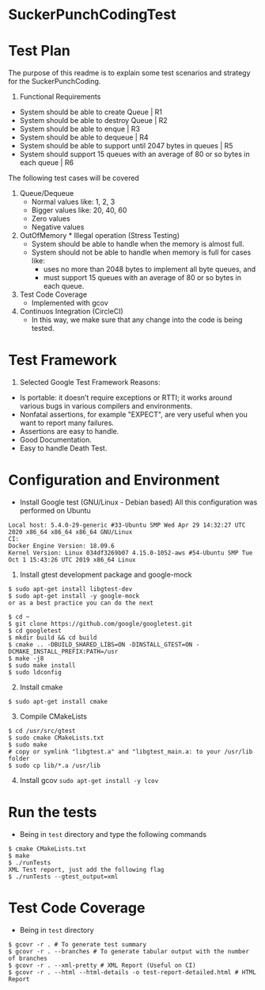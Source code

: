 SuckerPunchCodingTest
=====================

# Test Plan
The purpose of this readme is to explain some test scenarios and strategy
for the SuckerPunchCoding.
1. Functional Requirements
*  System should be able to create Queue | R1
*  System should be able to destroy Queue | R2
*  System should be able to enque | R3
*  System should be able to dequeue | R4
*  System should be able to support until 2047 bytes in queues | R5
*  System should support 15 queues with an average of 80 or so bytes in each queue | R6

The following test cases will be covered
1. Queue/Dequeue
    * Normal values like: 1, 2, 3
    * Bigger values like: 20, 40, 60
    * Zero values
    * Negative values
2. OutOfMemory * Illegal operation (Stress Testing)
    * System should be able to handle when the memory is almost full.
    * System should not be able to handle when memory is full for cases like:
      * uses no more than 2048 bytes to implement all byte queues, and
      * must support 15 queues with an average of 80 or so bytes in each queue.
3. Test Code Coverage
    * Implemented with gcov
4. Continuos Integration (CircleCI)
    * In this way, we make sure that any change into the code is being tested.

# Test Framework
1. Selected Google Test Framework
Reasons:
* Is portable: it doesn’t require exceptions or RTTI; it works around various bugs in various compilers and environments.
* Nonfatal assertions, for example "EXPECT", are very useful when you want to report many failures.
* Assertions are easy to handle.
* Good Documentation.
* Easy to handle Death Test.

# Configuration and Environment
* Install Google test (GNU/Linux - Debian based)
All this configuration was performed on Ubuntu

```
Local host: 5.4.0-29-generic #33-Ubuntu SMP Wed Apr 29 14:32:27 UTC 2020 x86_64 x86_64 x86_64 GNU/Linux
CI:
Docker Engine Version: 18.09.6
Kernel Version: Linux 034df3269b07 4.15.0-1052-aws #54-Ubuntu SMP Tue Oct 1 15:43:26 UTC 2019 x86_64 Linux
```

1. Install gtest development package and google-mock
```
$ sudo apt-get install libgtest-dev
$ sudo apt-get install -y google-mock
or as a best practice you can do the next

$ cd ~
$ git clone https://github.com/google/googletest.git
$ cd googletest
$ mkdir build && cd build
$ cmake .. -DBUILD_SHARED_LIBS=ON -DINSTALL_GTEST=ON -DCMAKE_INSTALL_PREFIX:PATH=/usr
$ make -j8
$ sudo make install
$ sudo ldconfig
```
2. Install cmake
```
$ sudo apt-get install cmake
```
3. Compile CMakeLists
```
$ cd /usr/src/gtest
$ sudo cmake CMakeLists.txt
$ sudo make
# copy or symlink "libgtest.a" and "libgtest_main.a: to your /usr/lib folder
$ sudo cp lib/*.a /usr/lib
```
4. Install gcov
`sudo apt-get install -y lcov`


# Run the tests
* Being in `test` directory and type the following commands
```
$ cmake CMakeLists.txt
$ make
$ ./runTests
XML Test report, just add the following flag
$ ./runTests --gtest_output=xml
```

# Test Code Coverage
* Being in `test` directory
```
$ gcovr -r . # To generate test summary
$ gcovr -r . --branches # To generate tabular output with the number of branches
$ gcovr -r . --xml-pretty # XML Report (Useful on CI)
$ gcovr -r . --html --html-details -o test-report-detailed.html # HTML Report

```
